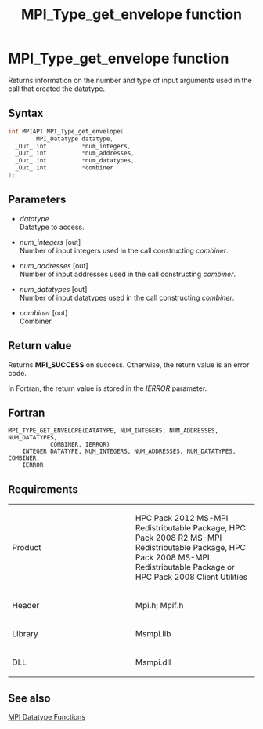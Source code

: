 ﻿---
title: MPI_Type_get_envelope function
TOCTitle: MPI_Type_get_envelope function
ms:assetid: 5a7b663b-d716-4a42-a4e3-4f3993e7bcb8
ms:mtpsurl: https://msdn.microsoft.com/en-us/library/Dn520570(v=VS.85)
ms:contentKeyID: 59361041
ms.date: 03/28/2018
mtps_version: v=VS.85
f1_keywords:
- MPI_TYPE_GET_ENVELOPE
- mpif/MPI_Type_get_envelope
- mpi/MPI_TYPE_GET_ENVELOPE
dev_langs:
- C++
- C
---

# MPI\_Type\_get\_envelope function

Returns information on the number and type of input arguments used in the call that created the datatype.

## Syntax

``` c++
int MPIAPI MPI_Type_get_envelope(
        MPI_Datatype datatype,
  _Out_ int          *num_integers,
  _Out_ int          *num_addresses,
  _Out_ int          *num_datatypes,
  _Out_ int          *combiner
);
```

## Parameters

  - *datatype*  
    Datatype to access.

  - *num\_integers* \[out\]  
    Number of input integers used in the call constructing *combiner*.

  - *num\_addresses* \[out\]  
    Number of input addresses used in the call constructing *combiner*.

  - *num\_datatypes* \[out\]  
    Number of input datatypes used in the call constructing *combiner*.

  - *combiner* \[out\]  
    Combiner.

## Return value

Returns **MPI\_SUCCESS** on success. Otherwise, the return value is an error code.

In Fortran, the return value is stored in the *IERROR* parameter.

## Fortran

    MPI_TYPE_GET_ENVELOPE(DATATYPE, NUM_INTEGERS, NUM_ADDRESSES, NUM_DATATYPES,
                COMBINER, IERROR)
        INTEGER DATATYPE, NUM_INTEGERS, NUM_ADDRESSES, NUM_DATATYPES, COMBINER,
        IERROR

## Requirements

<table>
<colgroup>
<col style="width: 50%" />
<col style="width: 50%" />
</colgroup>
<tbody>
<tr class="odd">
<td><p>Product</p></td>
<td><p>HPC Pack 2012 MS-MPI Redistributable Package, HPC Pack 2008 R2 MS-MPI Redistributable Package, HPC Pack 2008 MS-MPI Redistributable Package or HPC Pack 2008 Client Utilities</p></td>
</tr>
<tr class="even">
<td><p>Header</p></td>
<td>Mpi.h;
Mpif.h</td>
</tr>
<tr class="odd">
<td><p>Library</p></td>
<td>Msmpi.lib</td>
</tr>
<tr class="even">
<td><p>DLL</p></td>
<td>Msmpi.dll</td>
</tr>
</tbody>
</table>


## See also

[MPI Datatype Functions](mpi-datatype-functions.md)

